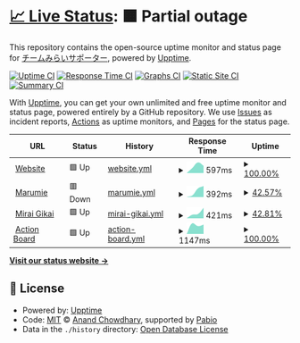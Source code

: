# [📈 Live Status](https://team-mirai-volunteer.github.io/upptime): <!--live status--> **🟧 Partial outage**

This repository contains the open-source uptime monitor and status page for [チームみらいサポーター](https://team-mir.ai), powered by [Upptime](https://github.com/upptime/upptime).

[![Uptime CI](https://github.com/team-mirai-volunteer/upptime/workflows/Uptime%20CI/badge.svg)](https://github.com/team-mirai-volunteer/upptime/actions?query=workflow%3A%22Uptime+CI%22)
[![Response Time CI](https://github.com/team-mirai-volunteer/upptime/workflows/Response%20Time%20CI/badge.svg)](https://github.com/team-mirai-volunteer/upptime/actions?query=workflow%3A%22Response+Time+CI%22)
[![Graphs CI](https://github.com/team-mirai-volunteer/upptime/workflows/Graphs%20CI/badge.svg)](https://github.com/team-mirai-volunteer/upptime/actions?query=workflow%3A%22Graphs+CI%22)
[![Static Site CI](https://github.com/team-mirai-volunteer/upptime/workflows/Static%20Site%20CI/badge.svg)](https://github.com/team-mirai-volunteer/upptime/actions?query=workflow%3A%22Static+Site+CI%22)
[![Summary CI](https://github.com/team-mirai-volunteer/upptime/workflows/Summary%20CI/badge.svg)](https://github.com/team-mirai-volunteer/upptime/actions?query=workflow%3A%22Summary+CI%22)

With [Upptime](https://upptime.js.org), you can get your own unlimited and free uptime monitor and status page, powered entirely by a GitHub repository. We use [Issues](https://github.com/team-mirai-volunteer/upptime/issues) as incident reports, [Actions](https://github.com/team-mirai-volunteer/upptime/actions) as uptime monitors, and [Pages](https://team-mirai-volunteer.github.io/upptime) for the status page.

<!--start: status pages-->
<!-- This summary is generated by Upptime (https://github.com/upptime/upptime) -->
<!-- Do not edit this manually, your changes will be overwritten -->
<!-- prettier-ignore -->
| URL | Status | History | Response Time | Uptime |
| --- | ------ | ------- | ------------- | ------ |
| <img alt="" src="https://icons.duckduckgo.com/ip3/team-mir.ai.ico" height="13"> [Website](https://team-mir.ai) | 🟩 Up | [website.yml](https://github.com/team-mirai-volunteer/upptime/commits/HEAD/history/website.yml) | <details><summary><img alt="Response time graph" src="./graphs/website/response-time-week.png" height="20"> 597ms</summary><br><a href="https://team-mirai-volunteer.github.io/upptime/history/website"><img alt="Response time 597" src="https://img.shields.io/endpoint?url=https%3A%2F%2Fraw.githubusercontent.com%2Fteam-mirai-volunteer%2Fupptime%2FHEAD%2Fapi%2Fwebsite%2Fresponse-time.json"></a><br><a href="https://team-mirai-volunteer.github.io/upptime/history/website"><img alt="24-hour response time 597" src="https://img.shields.io/endpoint?url=https%3A%2F%2Fraw.githubusercontent.com%2Fteam-mirai-volunteer%2Fupptime%2FHEAD%2Fapi%2Fwebsite%2Fresponse-time-day.json"></a><br><a href="https://team-mirai-volunteer.github.io/upptime/history/website"><img alt="7-day response time 597" src="https://img.shields.io/endpoint?url=https%3A%2F%2Fraw.githubusercontent.com%2Fteam-mirai-volunteer%2Fupptime%2FHEAD%2Fapi%2Fwebsite%2Fresponse-time-week.json"></a><br><a href="https://team-mirai-volunteer.github.io/upptime/history/website"><img alt="30-day response time 597" src="https://img.shields.io/endpoint?url=https%3A%2F%2Fraw.githubusercontent.com%2Fteam-mirai-volunteer%2Fupptime%2FHEAD%2Fapi%2Fwebsite%2Fresponse-time-month.json"></a><br><a href="https://team-mirai-volunteer.github.io/upptime/history/website"><img alt="1-year response time 597" src="https://img.shields.io/endpoint?url=https%3A%2F%2Fraw.githubusercontent.com%2Fteam-mirai-volunteer%2Fupptime%2FHEAD%2Fapi%2Fwebsite%2Fresponse-time-year.json"></a></details> | <details><summary><a href="https://team-mirai-volunteer.github.io/upptime/history/website">100.00%</a></summary><a href="https://team-mirai-volunteer.github.io/upptime/history/website"><img alt="All-time uptime 100.00%" src="https://img.shields.io/endpoint?url=https%3A%2F%2Fraw.githubusercontent.com%2Fteam-mirai-volunteer%2Fupptime%2FHEAD%2Fapi%2Fwebsite%2Fuptime.json"></a><br><a href="https://team-mirai-volunteer.github.io/upptime/history/website"><img alt="24-hour uptime 100.00%" src="https://img.shields.io/endpoint?url=https%3A%2F%2Fraw.githubusercontent.com%2Fteam-mirai-volunteer%2Fupptime%2FHEAD%2Fapi%2Fwebsite%2Fuptime-day.json"></a><br><a href="https://team-mirai-volunteer.github.io/upptime/history/website"><img alt="7-day uptime 100.00%" src="https://img.shields.io/endpoint?url=https%3A%2F%2Fraw.githubusercontent.com%2Fteam-mirai-volunteer%2Fupptime%2FHEAD%2Fapi%2Fwebsite%2Fuptime-week.json"></a><br><a href="https://team-mirai-volunteer.github.io/upptime/history/website"><img alt="30-day uptime 100.00%" src="https://img.shields.io/endpoint?url=https%3A%2F%2Fraw.githubusercontent.com%2Fteam-mirai-volunteer%2Fupptime%2FHEAD%2Fapi%2Fwebsite%2Fuptime-month.json"></a><br><a href="https://team-mirai-volunteer.github.io/upptime/history/website"><img alt="1-year uptime 100.00%" src="https://img.shields.io/endpoint?url=https%3A%2F%2Fraw.githubusercontent.com%2Fteam-mirai-volunteer%2Fupptime%2FHEAD%2Fapi%2Fwebsite%2Fuptime-year.json"></a></details>
| <img alt="" src="https://icons.duckduckgo.com/ip3/marumienai.team-mir.ai.ico" height="13"> [Marumie](https://marumienai.team-mir.ai/o/team-mirai) | 🟥 Down | [marumie.yml](https://github.com/team-mirai-volunteer/upptime/commits/HEAD/history/marumie.yml) | <details><summary><img alt="Response time graph" src="./graphs/marumie/response-time-week.png" height="20"> 392ms</summary><br><a href="https://team-mirai-volunteer.github.io/upptime/history/marumie"><img alt="Response time 392" src="https://img.shields.io/endpoint?url=https%3A%2F%2Fraw.githubusercontent.com%2Fteam-mirai-volunteer%2Fupptime%2FHEAD%2Fapi%2Fmarumie%2Fresponse-time.json"></a><br><a href="https://team-mirai-volunteer.github.io/upptime/history/marumie"><img alt="24-hour response time 392" src="https://img.shields.io/endpoint?url=https%3A%2F%2Fraw.githubusercontent.com%2Fteam-mirai-volunteer%2Fupptime%2FHEAD%2Fapi%2Fmarumie%2Fresponse-time-day.json"></a><br><a href="https://team-mirai-volunteer.github.io/upptime/history/marumie"><img alt="7-day response time 392" src="https://img.shields.io/endpoint?url=https%3A%2F%2Fraw.githubusercontent.com%2Fteam-mirai-volunteer%2Fupptime%2FHEAD%2Fapi%2Fmarumie%2Fresponse-time-week.json"></a><br><a href="https://team-mirai-volunteer.github.io/upptime/history/marumie"><img alt="30-day response time 392" src="https://img.shields.io/endpoint?url=https%3A%2F%2Fraw.githubusercontent.com%2Fteam-mirai-volunteer%2Fupptime%2FHEAD%2Fapi%2Fmarumie%2Fresponse-time-month.json"></a><br><a href="https://team-mirai-volunteer.github.io/upptime/history/marumie"><img alt="1-year response time 392" src="https://img.shields.io/endpoint?url=https%3A%2F%2Fraw.githubusercontent.com%2Fteam-mirai-volunteer%2Fupptime%2FHEAD%2Fapi%2Fmarumie%2Fresponse-time-year.json"></a></details> | <details><summary><a href="https://team-mirai-volunteer.github.io/upptime/history/marumie">42.57%</a></summary><a href="https://team-mirai-volunteer.github.io/upptime/history/marumie"><img alt="All-time uptime 42.57%" src="https://img.shields.io/endpoint?url=https%3A%2F%2Fraw.githubusercontent.com%2Fteam-mirai-volunteer%2Fupptime%2FHEAD%2Fapi%2Fmarumie%2Fuptime.json"></a><br><a href="https://team-mirai-volunteer.github.io/upptime/history/marumie"><img alt="24-hour uptime 42.57%" src="https://img.shields.io/endpoint?url=https%3A%2F%2Fraw.githubusercontent.com%2Fteam-mirai-volunteer%2Fupptime%2FHEAD%2Fapi%2Fmarumie%2Fuptime-day.json"></a><br><a href="https://team-mirai-volunteer.github.io/upptime/history/marumie"><img alt="7-day uptime 42.57%" src="https://img.shields.io/endpoint?url=https%3A%2F%2Fraw.githubusercontent.com%2Fteam-mirai-volunteer%2Fupptime%2FHEAD%2Fapi%2Fmarumie%2Fuptime-week.json"></a><br><a href="https://team-mirai-volunteer.github.io/upptime/history/marumie"><img alt="30-day uptime 42.57%" src="https://img.shields.io/endpoint?url=https%3A%2F%2Fraw.githubusercontent.com%2Fteam-mirai-volunteer%2Fupptime%2FHEAD%2Fapi%2Fmarumie%2Fuptime-month.json"></a><br><a href="https://team-mirai-volunteer.github.io/upptime/history/marumie"><img alt="1-year uptime 42.57%" src="https://img.shields.io/endpoint?url=https%3A%2F%2Fraw.githubusercontent.com%2Fteam-mirai-volunteer%2Fupptime%2FHEAD%2Fapi%2Fmarumie%2Fuptime-year.json"></a></details>
| <img alt="" src="https://icons.duckduckgo.com/ip3/gikai.team-mir.ai.ico" height="13"> [Mirai Gikai](https://gikai.team-mir.ai) | 🟩 Up | [mirai-gikai.yml](https://github.com/team-mirai-volunteer/upptime/commits/HEAD/history/mirai-gikai.yml) | <details><summary><img alt="Response time graph" src="./graphs/mirai-gikai/response-time-week.png" height="20"> 421ms</summary><br><a href="https://team-mirai-volunteer.github.io/upptime/history/mirai-gikai"><img alt="Response time 421" src="https://img.shields.io/endpoint?url=https%3A%2F%2Fraw.githubusercontent.com%2Fteam-mirai-volunteer%2Fupptime%2FHEAD%2Fapi%2Fmirai-gikai%2Fresponse-time.json"></a><br><a href="https://team-mirai-volunteer.github.io/upptime/history/mirai-gikai"><img alt="24-hour response time 421" src="https://img.shields.io/endpoint?url=https%3A%2F%2Fraw.githubusercontent.com%2Fteam-mirai-volunteer%2Fupptime%2FHEAD%2Fapi%2Fmirai-gikai%2Fresponse-time-day.json"></a><br><a href="https://team-mirai-volunteer.github.io/upptime/history/mirai-gikai"><img alt="7-day response time 421" src="https://img.shields.io/endpoint?url=https%3A%2F%2Fraw.githubusercontent.com%2Fteam-mirai-volunteer%2Fupptime%2FHEAD%2Fapi%2Fmirai-gikai%2Fresponse-time-week.json"></a><br><a href="https://team-mirai-volunteer.github.io/upptime/history/mirai-gikai"><img alt="30-day response time 421" src="https://img.shields.io/endpoint?url=https%3A%2F%2Fraw.githubusercontent.com%2Fteam-mirai-volunteer%2Fupptime%2FHEAD%2Fapi%2Fmirai-gikai%2Fresponse-time-month.json"></a><br><a href="https://team-mirai-volunteer.github.io/upptime/history/mirai-gikai"><img alt="1-year response time 421" src="https://img.shields.io/endpoint?url=https%3A%2F%2Fraw.githubusercontent.com%2Fteam-mirai-volunteer%2Fupptime%2FHEAD%2Fapi%2Fmirai-gikai%2Fresponse-time-year.json"></a></details> | <details><summary><a href="https://team-mirai-volunteer.github.io/upptime/history/mirai-gikai">42.81%</a></summary><a href="https://team-mirai-volunteer.github.io/upptime/history/mirai-gikai"><img alt="All-time uptime 42.81%" src="https://img.shields.io/endpoint?url=https%3A%2F%2Fraw.githubusercontent.com%2Fteam-mirai-volunteer%2Fupptime%2FHEAD%2Fapi%2Fmirai-gikai%2Fuptime.json"></a><br><a href="https://team-mirai-volunteer.github.io/upptime/history/mirai-gikai"><img alt="24-hour uptime 42.81%" src="https://img.shields.io/endpoint?url=https%3A%2F%2Fraw.githubusercontent.com%2Fteam-mirai-volunteer%2Fupptime%2FHEAD%2Fapi%2Fmirai-gikai%2Fuptime-day.json"></a><br><a href="https://team-mirai-volunteer.github.io/upptime/history/mirai-gikai"><img alt="7-day uptime 42.81%" src="https://img.shields.io/endpoint?url=https%3A%2F%2Fraw.githubusercontent.com%2Fteam-mirai-volunteer%2Fupptime%2FHEAD%2Fapi%2Fmirai-gikai%2Fuptime-week.json"></a><br><a href="https://team-mirai-volunteer.github.io/upptime/history/mirai-gikai"><img alt="30-day uptime 42.81%" src="https://img.shields.io/endpoint?url=https%3A%2F%2Fraw.githubusercontent.com%2Fteam-mirai-volunteer%2Fupptime%2FHEAD%2Fapi%2Fmirai-gikai%2Fuptime-month.json"></a><br><a href="https://team-mirai-volunteer.github.io/upptime/history/mirai-gikai"><img alt="1-year uptime 42.81%" src="https://img.shields.io/endpoint?url=https%3A%2F%2Fraw.githubusercontent.com%2Fteam-mirai-volunteer%2Fupptime%2FHEAD%2Fapi%2Fmirai-gikai%2Fuptime-year.json"></a></details>
| <img alt="" src="https://icons.duckduckgo.com/ip3/action.team-mir.ai.ico" height="13"> [Action Board](https://action.team-mir.ai) | 🟩 Up | [action-board.yml](https://github.com/team-mirai-volunteer/upptime/commits/HEAD/history/action-board.yml) | <details><summary><img alt="Response time graph" src="./graphs/action-board/response-time-week.png" height="20"> 1147ms</summary><br><a href="https://team-mirai-volunteer.github.io/upptime/history/action-board"><img alt="Response time 1147" src="https://img.shields.io/endpoint?url=https%3A%2F%2Fraw.githubusercontent.com%2Fteam-mirai-volunteer%2Fupptime%2FHEAD%2Fapi%2Faction-board%2Fresponse-time.json"></a><br><a href="https://team-mirai-volunteer.github.io/upptime/history/action-board"><img alt="24-hour response time 1147" src="https://img.shields.io/endpoint?url=https%3A%2F%2Fraw.githubusercontent.com%2Fteam-mirai-volunteer%2Fupptime%2FHEAD%2Fapi%2Faction-board%2Fresponse-time-day.json"></a><br><a href="https://team-mirai-volunteer.github.io/upptime/history/action-board"><img alt="7-day response time 1147" src="https://img.shields.io/endpoint?url=https%3A%2F%2Fraw.githubusercontent.com%2Fteam-mirai-volunteer%2Fupptime%2FHEAD%2Fapi%2Faction-board%2Fresponse-time-week.json"></a><br><a href="https://team-mirai-volunteer.github.io/upptime/history/action-board"><img alt="30-day response time 1147" src="https://img.shields.io/endpoint?url=https%3A%2F%2Fraw.githubusercontent.com%2Fteam-mirai-volunteer%2Fupptime%2FHEAD%2Fapi%2Faction-board%2Fresponse-time-month.json"></a><br><a href="https://team-mirai-volunteer.github.io/upptime/history/action-board"><img alt="1-year response time 1147" src="https://img.shields.io/endpoint?url=https%3A%2F%2Fraw.githubusercontent.com%2Fteam-mirai-volunteer%2Fupptime%2FHEAD%2Fapi%2Faction-board%2Fresponse-time-year.json"></a></details> | <details><summary><a href="https://team-mirai-volunteer.github.io/upptime/history/action-board">100.00%</a></summary><a href="https://team-mirai-volunteer.github.io/upptime/history/action-board"><img alt="All-time uptime 100.00%" src="https://img.shields.io/endpoint?url=https%3A%2F%2Fraw.githubusercontent.com%2Fteam-mirai-volunteer%2Fupptime%2FHEAD%2Fapi%2Faction-board%2Fuptime.json"></a><br><a href="https://team-mirai-volunteer.github.io/upptime/history/action-board"><img alt="24-hour uptime 100.00%" src="https://img.shields.io/endpoint?url=https%3A%2F%2Fraw.githubusercontent.com%2Fteam-mirai-volunteer%2Fupptime%2FHEAD%2Fapi%2Faction-board%2Fuptime-day.json"></a><br><a href="https://team-mirai-volunteer.github.io/upptime/history/action-board"><img alt="7-day uptime 100.00%" src="https://img.shields.io/endpoint?url=https%3A%2F%2Fraw.githubusercontent.com%2Fteam-mirai-volunteer%2Fupptime%2FHEAD%2Fapi%2Faction-board%2Fuptime-week.json"></a><br><a href="https://team-mirai-volunteer.github.io/upptime/history/action-board"><img alt="30-day uptime 100.00%" src="https://img.shields.io/endpoint?url=https%3A%2F%2Fraw.githubusercontent.com%2Fteam-mirai-volunteer%2Fupptime%2FHEAD%2Fapi%2Faction-board%2Fuptime-month.json"></a><br><a href="https://team-mirai-volunteer.github.io/upptime/history/action-board"><img alt="1-year uptime 100.00%" src="https://img.shields.io/endpoint?url=https%3A%2F%2Fraw.githubusercontent.com%2Fteam-mirai-volunteer%2Fupptime%2FHEAD%2Fapi%2Faction-board%2Fuptime-year.json"></a></details>

<!--end: status pages-->

[**Visit our status website →**](https://team-mirai-volunteer.github.io/upptime)

## 📄 License

- Powered by: [Upptime](https://github.com/upptime/upptime)
- Code: [MIT](./LICENSE) © [Anand Chowdhary](https://anandchowdhary.com), supported by [Pabio](https://pabio.com)
- Data in the `./history` directory: [Open Database License](https://opendatacommons.org/licenses/odbl/1-0/)
